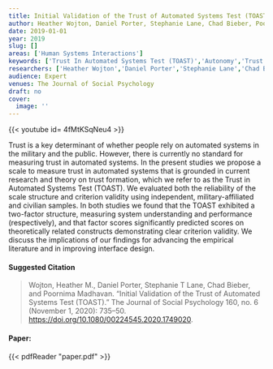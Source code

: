 ```yaml
---
title: Initial Validation of the Trust of Automated Systems Test (TOAST)
author: Heather Wojton, Daniel Porter, Stephanie Lane, Chad Bieber, Poornima Madhavan
date: 2019-01-01
year: 2019
slug: []
areas: ['Human Systems Interactions']
keywords: ['Trust In Automated Systems Test (TOAST)','Autonomy','Trust in Automation']
researchers: ['Heather Wojton','Daniel Porter','Stephanie Lane','Chad Bieber','Poornima Madhavan']
audience: Expert
venues: The Journal of Social Psychology
draft: no
cover:
  image: ''
---
```


{{< youtube id= 4fMtKSqNeu4 >}}

Trust is a key determinant of whether people rely on automated systems in the military and the public. However, there is currently no standard for measuring trust in automated systems. In the present studies we propose a scale to measure trust in automated systems that is grounded in current research and theory on trust formation, which we refer to as the Trust in Automated Systems Test (TOAST). We evaluated both the reliability of the scale structure and criterion validity using independent, military-affiliated and civilian samples. In both studies we found that the TOAST exhibited a two-factor structure, measuring system understanding and performance (respectively), and that factor scores significantly predicted scores on theoretically related constructs demonstrating clear criterion validity. We discuss the implications of our findings for advancing the empirical literature and in improving interface design.

#### Suggested Citation
> Wojton, Heather M., Daniel Porter, Stephanie T Lane, Chad Bieber, and Poornima Madhavan. “Initial Validation of the Trust of Automated Systems Test (TOAST).” The Journal of Social Psychology 160, no. 6 (November 1, 2020): 735–50. https://doi.org/10.1080/00224545.2020.1749020.



#### Paper: 
{{< pdfReader "paper.pdf" >}}


